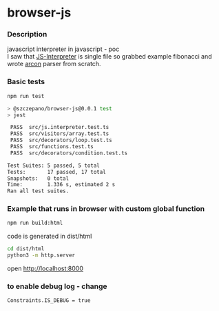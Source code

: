 # browser-js

### Description
javascript interpreter in javascript - poc  
I saw that [JS-Interpreter](https://github.com/NeilFraser/JS-Interpreter) is single file so grabbed example fibonacci 
and wrote [arcon](https://github.com/acornjs/acorn) parser from scratch.

### Basic tests
```bash
npm run test

> @szczepano/browser-js@0.0.1 test
> jest

 PASS  src/js.interpreter.test.ts
 PASS  src/visitors/array.test.ts
 PASS  src/decorators/loop.test.ts
 PASS  src/functions.test.ts
 PASS  src/decorators/condition.test.ts

Test Suites: 5 passed, 5 total
Tests:       17 passed, 17 total
Snapshots:   0 total
Time:        1.336 s, estimated 2 s
Ran all test suites.
```

### Example that runs in browser with custom global function
```bash
npm run build:html
```
code is generated in dist/html
```bash
cd dist/html
python3 -m http.server 
```
open [http://localhost:8000](http://localhost:8000)

### to enable debug log - change
```bash
Constraints.IS_DEBUG = true
```
